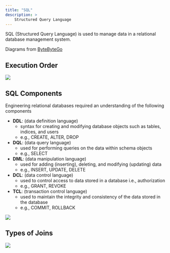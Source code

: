 ```yaml
---
title: "SQL"
description: >
    Structured Query Language
---
```


SQL (Structured Query Language) is used to manage data in a relational database management system.

Diagrams from [ByteByteGo](https://bytebytego.com/)

## Execution Order

![](../assets/execution_order.jpg)

## SQL Components

Engineering relational databases required an understanding of the following components

- **DDL**: (data definition language)
  - syntax for creating and modifying database objects such as tables, indices, and users
  - e.g., CREATE, ALTER, DROP
- **DQL**: (data query language)
  - used for performing queries on the data within schema objects
  - e.g., SELECT
- **DML**: (data manipulation language)
  - used for adding (inserting), deleting, and modifying (updating) data
  - e.g., INSERT, UPDATE, DELETE
- **DCL**: (data control language)
  - used to control access to data stored in a database i.e., authorization
  - e.g., GRANT, REVOKE
- **TCL**: (transaction control language)
  - used to maintain the integrity and consistency of the data stored in the database
  - e.g., COMMIT, ROLLBACK

![](../assets/sql_components.png)

## Types of Joins

![](../assets/join_types.png)